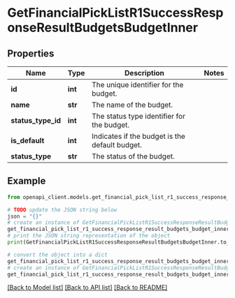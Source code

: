 # GetFinancialPickListR1SuccessResponseResultBudgetsBudgetInner


## Properties

Name | Type | Description | Notes
------------ | ------------- | ------------- | -------------
**id** | **int** | The unique identifier for the budget. | 
**name** | **str** | The name of the budget. | 
**status_type_id** | **int** | The status type identifier for the budget. | 
**is_default** | **int** | Indicates if the budget is the default budget. | 
**status_type** | **str** | The status of the budget. | 

## Example

```python
from openapi_client.models.get_financial_pick_list_r1_success_response_result_budgets_budget_inner import GetFinancialPickListR1SuccessResponseResultBudgetsBudgetInner

# TODO update the JSON string below
json = "{}"
# create an instance of GetFinancialPickListR1SuccessResponseResultBudgetsBudgetInner from a JSON string
get_financial_pick_list_r1_success_response_result_budgets_budget_inner_instance = GetFinancialPickListR1SuccessResponseResultBudgetsBudgetInner.from_json(json)
# print the JSON string representation of the object
print(GetFinancialPickListR1SuccessResponseResultBudgetsBudgetInner.to_json())

# convert the object into a dict
get_financial_pick_list_r1_success_response_result_budgets_budget_inner_dict = get_financial_pick_list_r1_success_response_result_budgets_budget_inner_instance.to_dict()
# create an instance of GetFinancialPickListR1SuccessResponseResultBudgetsBudgetInner from a dict
get_financial_pick_list_r1_success_response_result_budgets_budget_inner_from_dict = GetFinancialPickListR1SuccessResponseResultBudgetsBudgetInner.from_dict(get_financial_pick_list_r1_success_response_result_budgets_budget_inner_dict)
```
[[Back to Model list]](../README.md#documentation-for-models) [[Back to API list]](../README.md#documentation-for-api-endpoints) [[Back to README]](../README.md)


